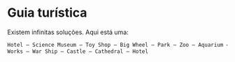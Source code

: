 # Guia turística

Existem infinitas soluções. Aqui está uma:

```txt
Hotel – Science Museum – Toy Shop – Big Wheel – Park – Zoo – Aquarium – Art Gallery – Wax
Works – War Ship – Castle – Cathedral – Hotel
```
